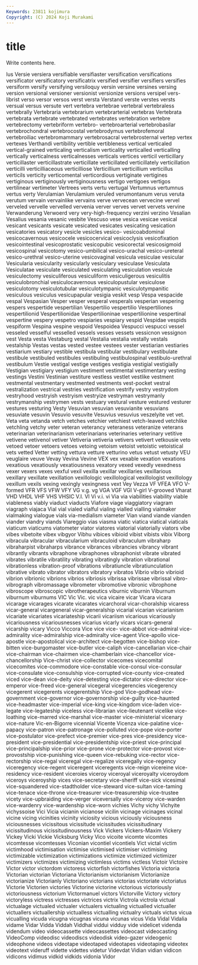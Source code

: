 ```yaml
---
Keywords: 23811 kojimura
Copyright: (C) 2024 Koji Murakami
---
```


# title

Write contents here.



lus Versie versiera versifiable versifiaster versification
versifications versificator versificatory versificatrix versified versifier versifiers versifies versiform versify
versifying versiloquy versin versine versines versing version versional versioner versionist
versionize versions versipel vers-librist verso versor versos verst versta Verstand
verste verstes versts versual versus versute vert vertebra vertebrae vertebral
vertebraless vertebrally Vertebraria vertebrarium vertebrarterial vertebras Vertebrata vertebrata vertebrate vertebrated
vertebrates vertebration vertebre vertebrectomy vertebriform vertebro- vertebroarterial vertebrobasilar vertebrochondral vertebrocostal
vertebrodymus vertebrofemoral vertebroiliac vertebromammary vertebrosacral vertebrosternal vertep vertex vertexes Verthandi
vertibility vertible vertibleness vertical verticaled vertical-grained verticaling verticalism verticality verticalled
verticalling vertically verticalness verticalnesses verticals vertices verticil verticillary verticillaster verticillastrate
verticillate verticillated verticillately verticillation verticilli verticilliaceous verticilliose Verticillium verticillium verticillus
verticils verticity verticomental verticordious vertiginate vertigines vertiginous vertiginously vertiginousness vertigo
vertigoes vertigos vertilinear vertimeter Vertrees verts vertu vertugal Vertumnus vertumnus
vertus verty Verulamian Verulamium veruled verumontanum verus veruta verutum vervain
vervainlike vervains verve vervecean vervecine vervel verveled vervelle vervelled vervenia
verver verves vervet vervets vervine Verwanderung Verwoerd very very-high-frequency verzini
verzino Vesalian Vesalius vesania vesanic vesbite Vescuso vese vesica vesicae
vesical vesicant vesicants vesicate vesicated vesicates vesicating vesication vesicatories vesicatory
vesicle vesicles vesico- vesicoabdominal vesicocavernous vesicocele vesicocervical vesicoclysis vesicofixation vesicointestinal
vesicoprostatic vesicopubic vesicorectal vesicosigmoid vesicospinal vesicotomy vesico-umbilical vesico-urachal vesico-ureteral vesico-urethral
vesico-uterine vesicovaginal vesicula vesiculae vesicular Vesicularia vesicularity vesicularly vesiculary vesiculase
Vesiculata Vesiculatae vesiculate vesiculated vesiculating vesiculation vesicule vesiculectomy vesiculiferous vesiculiform
vesiculigerous vesiculitis vesiculobronchial vesiculocavernous vesiculopustular vesiculose vesiculotomy vesiculotubular vesiculotympanic vesiculotympanitic
vesiculous vesiculus vesicupapular vesigia veskit vesp Vespa vespacide vespal Vespasian
Vesper vesper vesperal vesperals vesperian vespering vespers vespertide vespertilian Vespertilio
vespertilio Vespertiliones vespertilionid Vespertilionidae Vespertilioninae vespertilionine vespertinal vespertine vespery vespetro
vespiaries vespiary vespid Vespidae vespids vespiform Vespina vespine vespoid Vespoidea
Vespucci vespucci vessel vesseled vesselful vesselled vessels vesses vessets vessicnon
vessignon vest Vesta vesta Vestaburg vestal Vestalia vestalia vestally vestals
vestalship Vestas vestas vested vestee vestees vester vestiarian vestiaries vestiarium
vestiary vestible vestibula vestibular vestibulary vestibulate vestibule vestibuled vestibules vestibuling
vestibulospinal vestibulo-urethral vestibulum Vestie vestigal vestige vestiges vestigia vestigial vestigially
Vestigian vestigiary vestigium vestiment vestimental vestimentary vesting vestings Vestini Vestinian
vestiture vestless vestlet vestlike vestment vestmental vestmentary vestmented vestments vest-pocket
vestral vestralization vestrical vestries vestrification vestrify vestry vestrydom vestryhood vestryish
vestryism vestryize vestryman vestrymanly vestrymanship vestrymen vests vestuary vestural vesture
vestured vesturer vestures vesturing Vesty Vesuvian vesuvian vesuvianite vesuvians vesuviate
vesuvin Vesuvio vesuvite Vesuvius vesuvius veszelyite vet vet. Veta veta
vetanda vetch vetches vetchier vetchiest vetch-leaved vetchlike vetchling vetchy veter
veteran veterancy veteraness veteranize veterans veterinarian veterinarianism veterinarians veterinaries veterinary
vetitive vetivene vetivenol vetiver Vetiveria vetiveria vetivers vetivert vetkousie veto
vetoed vetoer vetoers vetoes vetoing vetoism vetoist vetoistic vetoistical vets
vetted Vetter vetting vettura vetture vetturino vetus vetust vetusty VEU
veuglaire veuve Vevay Vevina Vevine VEX vex vexable vexation vexations
vexatious vexatiously vexatiousness vexatory vexed vexedly vexedness vexer vexers vexes
vexful vexil vexilla vexillar vexillaries vexillarious vexillary vexillate vexillation vexillologic
vexillological vexillologist vexillology vexillum vexils vexing vexingly vexingness vext Vey
Vezza VF VFEA VFO V-formed VFR VFS VFW VFY VG
v.g. vg VGA VGF VGI V-girl V-grooved Vharat VHD VHDL
VHF VHS VHSIC V.I. VI Vi v.i. vi Via via
viabilities viability viable viableness viably viaduct viaducts Viafore viage viaggiatory
viagram viagraph viajaca Vial vial vialed vialful vialing vialled vialling
vialmaker vialmaking vialogue vials via-medialism viameter Vian viand viande vianden
viander viandry viands Viareggio vias viasma viatic viatica viatical viaticals
viaticum viaticums viatometer viator viatores viatorial viatorially viators vibe vibes
vibetoite vibex vibgyor Vibhu vibices vibioid vibist vibists vibix Viborg
vibracula vibracular vibracularium vibraculoid vibraculum vibraharp vibraharpist vibraharps vibrance vibrances
vibrancies vibrancy vibrant vibrantly vibrants vibraphone vibraphones vibraphonist vibrate vibrated
vibrates vibratile vibratility vibrating vibratingly vibration vibrational vibrationless vibration-proof vibrations
vibratiuncle vibratiunculation vibrative vibrato vibrator vibrators vibratory vibratos Vibrio vibrio
vibrioid vibrion vibrionic vibrions vibrios vibriosis vibrissa vibrissae vibrissal vibro-
vibrograph vibromassage vibrometer vibromotive vibronic vibrophone vibroscope vibroscopic vibrotherapeutics viburnic
viburnin Viburnum viburnum viburnums VIC Vic Vic. vic vica vicaire
vicar Vicara vicara vicarage vicarages vicarate vicarates vicarchoral vicar-choralship vicaress
vicar-general vicargeneral vicar-generalship vicarial vicarian vicarianism vicariate vicariates vicariateship vicarii
vicariism vicarious vicariously vicariousness vicariousnesses vicarius vicarly vicars vicars-general vicarship
vicary Vicco Viccora Vice vice vice- vice-abbot vice-admiral vice-admirality vice-admiralship
vice-admiralty vice-agent Vice-apollo vice-apostle vice-apostolical vice-architect vice-begotten vice-bishop vice-bitten vice-burgomaster
vice-butler vice-caliph vice-cancellarian vice-chair vice-chairman vice-chairmen vice-chamberlain vice-chancellor vice-chancellorship Vice-christ
vice-collector vicecomes vicecomital vicecomites vice-commodore vice-constable vice-consul vice-consular vice-consulate vice-consulship
vice-corrupted vice-county vice-created viced vice-dean vice-deity vice-detesting vice-dictator vice-director vice-emperor
vice-freed vice-general vicegeral vicegerencies vicegerency vicegerent vicegerents vicegerentship Vice-god Vice-godhead
vice-government vice-governor vice-governorship vice-guilty vice-haunted vice-headmaster vice-imperial vice-king vice-kingdom vice-laden
vice-legate vice-legateship viceless vice-librarian vice-lieutenant vicelike vice-loathing vice-marred vice-marshal vice-master
vice-ministerial vicenary vice-nature Vic-en-Bigorre vicennial Vicente Vicenza vice-palatine vice-papacy vice-patron
vice-patronage vice-polluted vice-pope vice-porter vice-postulator vice-prefect vice-premier vice-pres vice-presidency vice-president
vice-presidential vice-presidentship vice-priest vice-principal vice-principalship vice-prior vice-prone vice-protector vice-provost vice-provostship
vice-punishing vice-queen vice-rebuking vice-rector vice-rectorship vice-regal viceregal vice-regalize viceregally vice-regency
viceregency vice-regent viceregent viceregents vice-reign vicereine vice-residency vice-resident viceroies viceroy
viceroyal viceroyalty viceroydom viceroys viceroyship vices vice-secretary vice-sheriff vice-sick vicesimal
vice-squandered vice-stadtholder vice-steward vice-sultan vice-taming vice-tenace vice-throne vice-treasurer vice-treasurership vice-trustee
vicety vice-upbraiding vice-verger viceversally vice-viceroy vice-warden vice-wardenry vice-wardenship vice-worn vichies
Vichy vichy Vichyite vichyssoise Vici Vicia vicianin vicianose vicilin vicinage
vicinages vicinal vicine vicing vicinities vicinity viciosity vicious viciously viciousness
viciousnesses vicissitous vicissitude vicissitudes vicissitudinary vicissitudinous vicissitudinousness Vick Vickers Vickers-Maxim
Vickery Vickey Vicki Vickie Vicksburg Vicky Vico vicoite vicomte vicomtes
vicomtesse vicomtesses Viconian vicontiel vicontiels Vict victal victim victimhood victimisation
victimise victimised victimiser victimising victimizable victimization victimizations victimize victimized victimizer
victimizers victimizes victimizing victimless victims victless Victoir Victoire Victor victor
victordom victoress victorfish victorfishes Victoria victoria Victorian victorian Victoriana Victorianism
victorianism Victorianize victorianize Victorianly Victoriano victorians victorias victoriate victoriatus Victorie
Victorien victories Victorine victorine victorious victoriously victoriousness victorium Victormanuel victors
Victorville Victory victory victoryless victress victresses victrices victrix Victrola victrola
victual victualage victualed victualer victualers victualing victualled victualler victuallers victuallership
victualless victualling victualry victuals victus vicua vicualling vicuda vicugna vicugnas
vicuna vicunas vicus Vida Vidal Vidalia vidame Vidar Vidda Viddah
Viddhal viddui vidduy vide videlicet videnda videndum video videocassette videocassettes
videocast videocasting VideoComp videodisc videodiscs videodisk video-gazer videogenic videophone videos
videotape videotaped videotapes videotaping videotex videotext videruff vidette videttes videtur
Videvdat Vidian vidian vidicon vidicons vidimus vidkid vidkids vidonia Vidor
